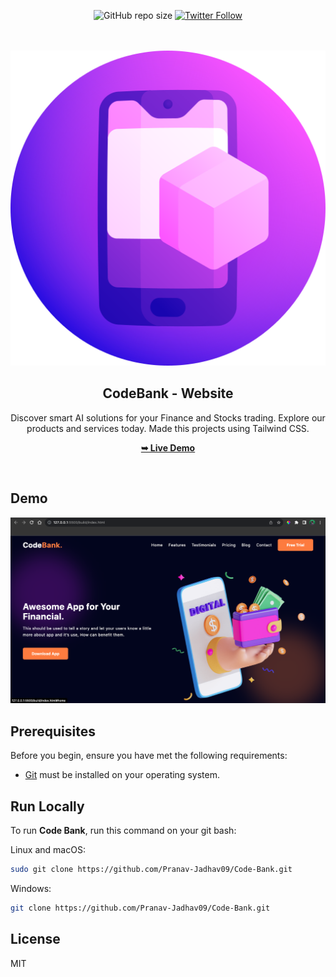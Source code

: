 <div align="center">

![GitHub repo size](https://img.shields.io/github/repo-size/Pranav-Jadhav09/Code-Bank)
[![Twitter Follow](https://img.shields.io/twitter/follow/Pranav_Jadhav09?style=social)](https://twitter.com/Pranav_Jadhav09)

<br />
<br />

<img src="./build/assets/application.png" style="width: 90">

<h2 align="center">CodeBank - Website</h2>
Discover smart AI solutions for your Finance and Stocks trading. Explore our products and services today. Made this projects using Tailwind CSS.

<a href="https://home-smart-website.onrender.com/"><strong>➥ Live Demo</strong></a>

</div>

<br />

## Demo

![Demo Screen](./build/assets/demo.png "Desktop Demo")

## Prerequisites

Before you begin, ensure you have met the following requirements:

- [Git](https://git-scm.com/downloads "Download Git") must be installed on your operating system.

## Run Locally

To run **Code Bank**, run this command on your git bash:

Linux and macOS:

```bash
sudo git clone https://github.com/Pranav-Jadhav09/Code-Bank.git
```

Windows:

```bash
git clone https://github.com/Pranav-Jadhav09/Code-Bank.git
```

## License

MIT
